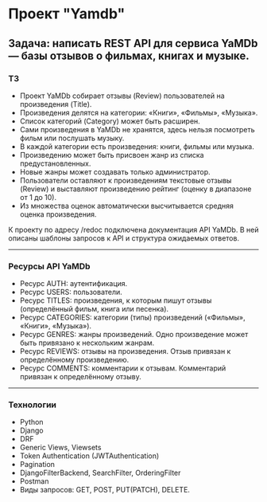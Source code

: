 # Проект "Yamdb"

## Задача: написать REST API для сервиса YaMDb — базы отзывов о фильмах, книгах и музыке.

### ТЗ

- Проект YaMDb собирает отзывы (Review) пользователей на произведения (Title). 
- Произведения делятся на категории: «Книги», «Фильмы», «Музыка». 
- Список категорий (Category) может быть расширен.
- Сами произведения в YaMDb не хранятся, здесь нельзя посмотреть фильм или послушать музыку.
- В каждой категории есть произведения: книги, фильмы или музыка. 
- Произведению может быть присвоен жанр из списка предустановленных. 
- Новые жанры может создавать только администратор.
- Пользователи оставляют к произведениям текстовые отзывы (Review) и выставляют произведению рейтинг (оценку в диапазоне от 1 до 10). 
- Из множества оценок автоматически высчитывается средняя оценка произведения.


К проекту по адресу /redoc подключена документация API YaMDb. 
В ней описаны шаблоны запросов к API и структура ожидаемых ответов.

---

### Ресурсы API YaMDb

- Ресурс AUTH: аутентификация.
- Ресурс USERS: пользователи.
- Ресурс TITLES: произведения, к которым пишут отзывы (определённый фильм, книга или песенка).
- Ресурс CATEGORIES: категории (типы) произведений («Фильмы», «Книги», «Музыка»).
- Ресурс GENRES: жанры произведений. Одно произведение может быть привязано к нескольким жанрам.
- Ресурс REVIEWS: отзывы на произведения. Отзыв привязан к определённому произведению.
- Ресурс COMMENTS: комментарии к отзывам. Комментарий привязан к определённому отзыву.

---

### Технологии

- Python
- Django
- DRF
- Generic Views, Viewsets
- Token Authentication (JWTAuthentication)
- Pagination
- DjangoFilterBackend, SearchFilter, OrderingFilter
- Postman
- Виды запросов: GET, POST, PUT(PATCH), DELETE.